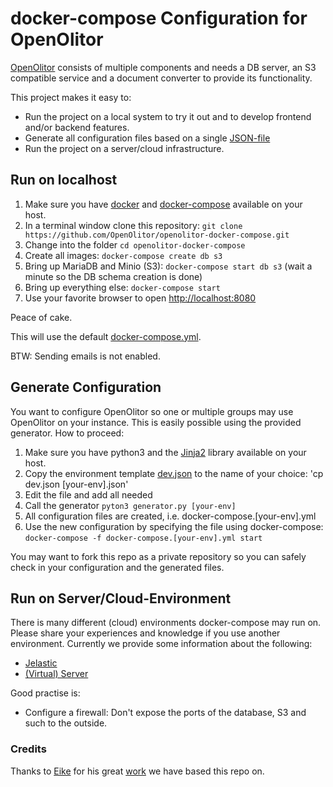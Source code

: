 # docker-compose Configuration for OpenOlitor

[OpenOlitor](https://github.com/OpenOlitor/OpenOlitor) consists of multiple components and needs a DB server, an S3 compatible service and a document converter to provide its functionality.

This project makes it easy to:
 *  Run the project on a local system to try it out and to develop frontend and/or backend features.
 *  Generate all configuration files based on a single [JSON-file](dev.json)
 *  Run the project on a server/cloud infrastructure.

## Run on localhost

 1.  Make sure you have [docker](https://docs.docker.com/get-docker/) and [docker-compose](https://docs.docker.com/compose/install/) available on your host.
 2.  In a terminal window clone this repository: `git clone https://github.com/OpenOlitor/openolitor-docker-compose.git`
 3.  Change into the folder `cd openolitor-docker-compose`
 4.  Create all images: `docker-compose create db s3`
 5.  Bring up MariaDB and Minio (S3): `docker-compose start db s3` (wait a minute so the DB schema creation is done)
 6.  Bring up everything else: `docker-compose start`
 7.  Use your favorite browser to open [http://localhost:8080](http://localhost:8080)

Peace of cake.

This will use the default [docker-compose.yml](docker-compose.yml).

BTW: Sending emails is not enabled.

## Generate Configuration

You want to configure OpenOlitor so one or multiple groups may use OpenOlitor on your instance. This is easily possible using the provided generator. How to proceed:

 1.  Make sure you have python3 and the [Jinja2](https://pypi.org/project/Jinja2/) library available on your host.
 2.  Copy the environment template [dev.json](dev.json) to the name of your choice: 'cp dev.json [your-env].json'
 3.  Edit the file and add all needed
 4.  Call the generator `pyton3 generator.py [your-env]`
 5.  All configuration files are created, i.e. docker-compose.[your-env].yml
 6.  Use the new configuration by specifying the file using docker-compose: `docker-compose -f docker-compose.[your-env].yml start`

You may want to fork this repo as a private repository so you can safely check in your configuration and the generated files.

## Run on Server/Cloud-Environment

There is many different (cloud) environments docker-compose may run on. Please share your experiences and knowledge if you use another environment. Currently we provide some information about the following:

 *  [Jelastic](docs/env-jelastic.md)
 *  [(Virtual) Server](docs/env-server.md)

Good practise is:

 *  Configure a firewall: Don't expose the ports of the database, S3 and such to the outside.

### Credits

Thanks to [Eike](https://github.com/yeoldegrove/) for his great [work](https://github.com/yeoldegrove/openolitor-docker) we have based this repo on.
